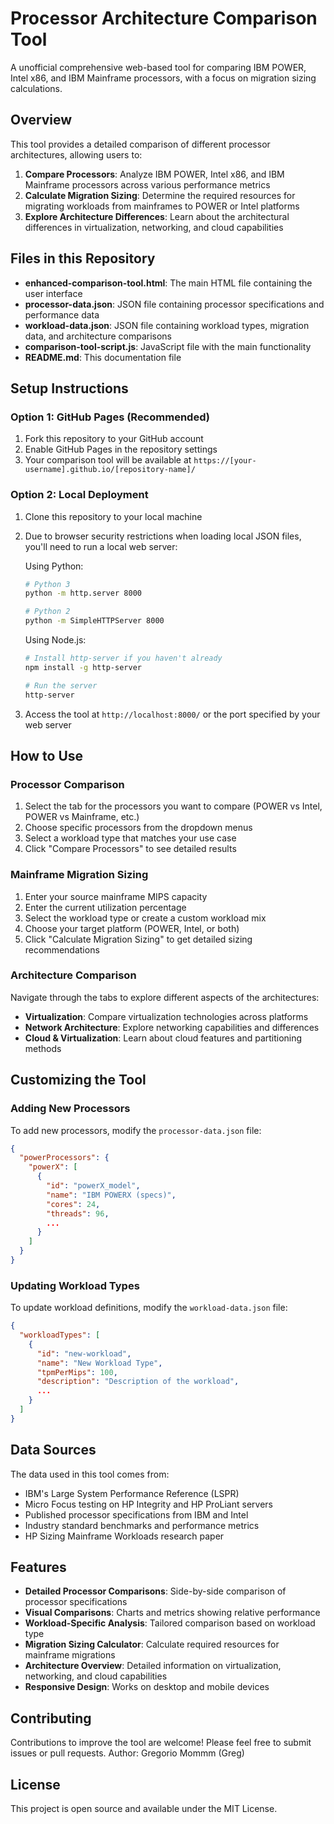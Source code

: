 # Processor Architecture Comparison Tool

A unofficial comprehensive web-based tool for comparing IBM POWER, Intel x86, and IBM Mainframe processors, with a focus on migration sizing calculations.

## Overview

This tool provides a detailed comparison of different processor architectures, allowing users to:

1. **Compare Processors**: Analyze IBM POWER, Intel x86, and IBM Mainframe processors across various performance metrics
2. **Calculate Migration Sizing**: Determine the required resources for migrating workloads from mainframes to POWER or Intel platforms
3. **Explore Architecture Differences**: Learn about the architectural differences in virtualization, networking, and cloud capabilities

## Files in this Repository

- **enhanced-comparison-tool.html**: The main HTML file containing the user interface
- **processor-data.json**: JSON file containing processor specifications and performance data
- **workload-data.json**: JSON file containing workload types, migration data, and architecture comparisons
- **comparison-tool-script.js**: JavaScript file with the main functionality
- **README.md**: This documentation file

## Setup Instructions

### Option 1: GitHub Pages (Recommended)

1. Fork this repository to your GitHub account
2. Enable GitHub Pages in the repository settings
3. Your comparison tool will be available at `https://[your-username].github.io/[repository-name]/`

### Option 2: Local Deployment

1. Clone this repository to your local machine
2. Due to browser security restrictions when loading local JSON files, you'll need to run a local web server:

   Using Python:
   ```bash
   # Python 3
   python -m http.server 8000
   
   # Python 2
   python -m SimpleHTTPServer 8000
   ```

   Using Node.js:
   ```bash
   # Install http-server if you haven't already
   npm install -g http-server
   
   # Run the server
   http-server
   ```

3. Access the tool at `http://localhost:8000/` or the port specified by your web server

## How to Use

### Processor Comparison

1. Select the tab for the processors you want to compare (POWER vs Intel, POWER vs Mainframe, etc.)
2. Choose specific processors from the dropdown menus
3. Select a workload type that matches your use case
4. Click "Compare Processors" to see detailed results

### Mainframe Migration Sizing

1. Enter your source mainframe MIPS capacity
2. Enter the current utilization percentage
3. Select the workload type or create a custom workload mix
4. Choose your target platform (POWER, Intel, or both)
5. Click "Calculate Migration Sizing" to get detailed sizing recommendations

### Architecture Comparison

Navigate through the tabs to explore different aspects of the architectures:
- **Virtualization**: Compare virtualization technologies across platforms
- **Network Architecture**: Explore networking capabilities and differences
- **Cloud & Virtualization**: Learn about cloud features and partitioning methods

## Customizing the Tool

### Adding New Processors

To add new processors, modify the `processor-data.json` file:

```json
{
  "powerProcessors": {
    "powerX": [
      {
        "id": "powerX_model",
        "name": "IBM POWERX (specs)",
        "cores": 24,
        "threads": 96,
        ...
      }
    ]
  }
}
```

### Updating Workload Types

To update workload definitions, modify the `workload-data.json` file:

```json
{
  "workloadTypes": [
    {
      "id": "new-workload",
      "name": "New Workload Type",
      "tpmPerMips": 100,
      "description": "Description of the workload",
      ...
    }
  ]
}
```

## Data Sources

The data used in this tool comes from:

- IBM's Large System Performance Reference (LSPR)
- Micro Focus testing on HP Integrity and HP ProLiant servers
- Published processor specifications from IBM and Intel
- Industry standard benchmarks and performance metrics
- HP Sizing Mainframe Workloads research paper

## Features

- **Detailed Processor Comparisons**: Side-by-side comparison of processor specifications
- **Visual Comparisons**: Charts and metrics showing relative performance
- **Workload-Specific Analysis**: Tailored comparison based on workload type
- **Migration Sizing Calculator**: Calculate required resources for mainframe migrations
- **Architecture Overview**: Detailed information on virtualization, networking, and cloud capabilities
- **Responsive Design**: Works on desktop and mobile devices

## Contributing

Contributions to improve the tool are welcome! Please feel free to submit issues or pull requests.
Author: Gregorio Mommm (Greg)

## License

This project is open source and available under the MIT License.
